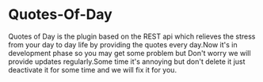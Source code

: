# Quotes-Of-Day
Quotes of Day is the plugin based on the REST api which relieves the stress from your day to day life by providing the quotes every day.Now it's in development phase so you may get some problem but Don't worry we will provide updates regularly.Some time it's annoying but don't delete it just deactivate it for some time and we will fix it for you.
